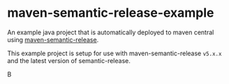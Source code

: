 # maven-semantic-release-example

An example java project that is automatically deployed to maven central using [maven-semantic-release](https://github.com/conveyal/maven-semantic-release).

This example project is setup for use with maven-semantic-release `v5.x.x` and the latest version of semantic-release.


B

